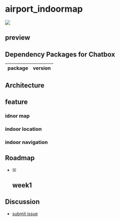 # airport_indoormap
<img src="https://www.navvis.com/hubfs/NavVis_November2018/Images/maps_icon_2.png">

## preview

## Dependency Packages for Chatbox
|package|version|
|:---:|:---:|


## Architecture

## feature

### idnor map

### indoor location

### indoor navigation

## Roadmap

- [x] **week1** 
    - 



## Discussion
- [submit issue](https://github.com/teddy-ssy/Airport_indoormap/issues/new)

